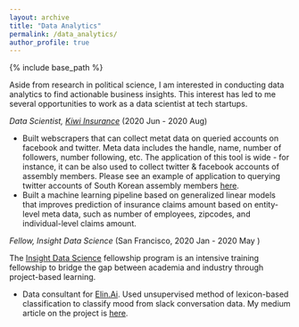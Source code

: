 ```yaml
---
layout: archive
title: "Data Analytics"
permalink: /data_analytics/
author_profile: true
---
```


{% include base_path %}

Aside from research in political science, I am interested in conducting data analytics to find actionable business insights. This interest has led to me several opportunities to work as a data scientist at tech startups.

*Data Scientist, [Kiwi Insurance](https://www.kiwiinsure.co/)* (2020 Jun - 2020 Aug)
- Built webscrapers that can collect metat data on queried accounts on facebook and twitter. Meta data includes the handle, name, number of followers, number following, etc. The application of this tool is wide - for instance, it can be also used to collect twitter & facebook accounts of assembly members. Please see an example of application to querying twitter accounts of South Korean assembly members [here](https://github.com/ehsong/twitter-scraper).
- Built a machine learning pipeline based on generalized linear models that improves prediction of insurance claims amount based on entity-level meta data, such as number of employees, zipcodes, and individual-level claims amount.

*Fellow, Insight Data Science* (San Francisco, 2020 Jan - 2020 May )

The [Insight Data Science](https://insightfellows.com/data-science) fellowship program is an intensive training fellowship to bridge the gap between academia and industry through project-based learning.

- Data consultant for [Elin.Ai](https://elin.ai/). Used unsupervised method of lexicon-based classification to classify mood from slack conversation data. My medium article on the project is [here](https://medium.com/@esther.e.song/mood-metric-detecting-mood-at-workplace-using-lexicon-based-approach-8a2b2bbba74).

